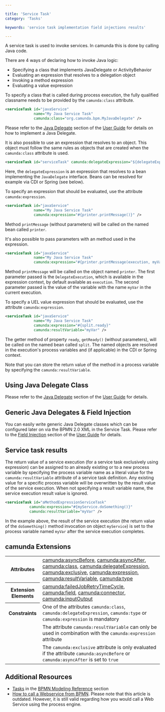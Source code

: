 ```yaml
---

title: 'Service Task'
category: 'Tasks'

keywords: 'service task implementation field injections results'

---
```



A service task is used to invoke services. In camunda this is done by calling Java code.

<div data-bpmn-symbol="servicetask" data-bpmn-symbol-name="Service Task"></div>

There are 4 ways of declaring how to invoke Java logic:

* Specifying a class that implements JavaDelegate or ActivityBehavior
* Evaluating an expression that resolves to a delegation object
* Invoking a method expression
* Evaluating a value expression

To specify a class that is called during process execution, the fully qualified classname needs to be provided by the `camunda:class` attribute.

```xml
<serviceTask id="javaService"
             name="My Java Service Task"
             camunda:class="org.camunda.bpm.MyJavaDelegate" />
```

Please refer to the [Java Delegate](ref:/guides/user-guide/#process-engine-delegation-code-java-delegate) section of the [User Guide](ref:/guides/user-guide/) for details on how to implement a Java Delegate.

It is also possible to use an expression that resolves to an object. This object must follow the same rules as objects that are created when the `camunda:class` attribute is used.

```xml
<serviceTask id="serviceTask" camunda:delegateExpression="${delegateExpressionBean}" />
```
Here, the	`delegateExpression` is an expression that resolves to a bean implementing the `JavaDelegate` interface. Beans can be resolved for example via CDI or Spring (see below).

To specify an expression that should be evaluated, use the attribute `camunda:expression`.

```xml
<serviceTask id="javaService"
             name="My Java Service Task"
             camunda:expression="#{printer.printMessage()}" />
```

Method `printMessage` (without parameters) will be called on the named bean called `printer`.

It's also possible to pass parameters with an method used in the expression.

```xml
<serviceTask id="javaService"
             name="My Java Service Task"
             camunda:expression="#{printer.printMessage(execution, myVar)}" />
```

Method `printMessage` will be called on the object named `printer`. The first parameter passed is the	`DelegateExecution`, which is available in the expression context, by default available as `execution`. The second parameter passed is the value of the variable with the name `myVar` in the current execution.

To specify a UEL value expression that should be evaluated, use the attribute `camunda:expression`.

```xml
<serviceTask id="javaService"
             name="My Java Service Task"
             camunda:expression="#{split.ready}"
             camunda:resultVariable="myVar" />
```
The getter method of property `ready`,	`getReady()`	(without parameters), will be called on the named bean called `split`. The named objects are resolved in the execution's process variables	and (if applicable) in the CDI or Spring context.

Note that you can store the return value of the method in a process variable by specifying the `camunda:resultVariable`.

## Using Java Delegate Class

Please refer to the [Java Delegate](ref:/guides/user-guide/#process-engine-delegation-code-java-delegate) section of the [User Guide](ref:/guides/user-guide/) for details.

## Generic Java Delegates & Field Injection

You can easily write generic Java Delegate classes which can be configured later on via the BPMN 2.0 XML in the Service Task. Please refer to the [Field Injection](ref:/guides/user-guide/#process-engine-delegation-code-field-injection) section of the [User Guide](ref:/guides/user-guide/) for details.

## Service task results

The return value of a service execution (for a service task exclusively using expression) can be assigned to an already existing or to a new process variable by specifying the process variable name as a literal value for the `camunda:resultVariable` attribute of a service task definition. Any existing value for a specific process variable will be overwritten by the result value of the service execution. When not specifying a result variable name, the service execution result value is ignored.

```xml
<serviceTask id="aMethodExpressionServiceTask"
           camunda:expression="#{myService.doSomething()}"
           camunda:resultVariable="myVar" />
```

In the example above, the result of the service execution (the return value of the `doSomething()` method invocation on object `myService`) is set to the process variable named `myVar` after the service execution completes.

## camunda Extensions

<table class="table table-striped">
  <tr>
    <th>Attributes</th>
    <td>
      <a href="ref:#custom-extensions-camunda-extension-attributes-camundaasyncbefore">camunda:asyncBefore</a>,
      <a href="ref:#custom-extensions-camunda-extension-attributes-camundaasyncafter">camunda:asyncAfter</a>,
      <a href="ref:#custom-extensions-camunda-extension-attributes-camundaclass">camunda:class</a>,
      <a href="ref:#custom-extensions-camunda-extension-attributes-camundadelegateexpression">camunda:delegateExpression</a>,
      <a href="ref:#custom-extensions-camunda-extension-attributes-camundaexclusive">camunda:exclusive</a>,
      <a href="ref:#custom-extensions-camunda-extension-attributes-camundaexpression">camunda:expression</a>,
      <a href="ref:#custom-extensions-camunda-extension-attributes-camundaresultvariable">camunda:resultVariable</a>,
      <a href="ref:#custom-extensions-camunda-extension-attributes-camundatype">camunda:type</a>
    </td>
  </tr>
  <tr>
    <th>Extension Elements</th>
    <td>
      <a href="ref:#custom-extensions-camunda-extension-elements-camundafailedjobretrytimecycle">camunda:failedJobRetryTimeCycle</a>,
      <a href="ref:#custom-extensions-camunda-extension-elements-camundafield">camunda:field</a>,
      <a href="ref:#custom-extensions-camunda-extension-elements-camundaconnector">camunda:connector</a>,
      <a href="ref:#custom-extensions-camunda-extension-elements-camundainputoutput">camunda:inputOutput</a>
    </td>
  </tr>
  <tr>
    <th>Constraints</th>
    <td>
      One of the attributes <code>camunda:class</code>, <code>camunda:delegateExpression</code>,
      <code>camunda:type</code> or <code>camunda:expression</code> is mandatory
    </td>
  </tr>
  <tr>
    <td></td>
    <td>
      The attribute <code>camunda:resultVariable</code> can only be used in combination with the
      <code>camunda:expression</code> attribute
    </td>
  </tr>
  <tr>
    <td></td>
    <td>
      The <code>camunda:exclusive</code> attribute is only evaluated if the attribute
      <code>camunda:asyncBefore</code> or <code>camunda:asyncAfter</code> is set to <code>true</code>
    </td>
  </tr>
</table>


## Additional Resources

* [Tasks](http://camunda.org/bpmn/reference.html#activities-task) in the [BPMN Modeling Reference](http://camunda.org/bpmn/reference.html) section
* [How to call a Webservice from BPMN](http://www.bpm-guide.de/2010/12/09/how-to-call-a-webservice-from-bpmn/). Please note that this article is outdated. However, it is still valid regarding how you would call a Web Service using the process engine.
